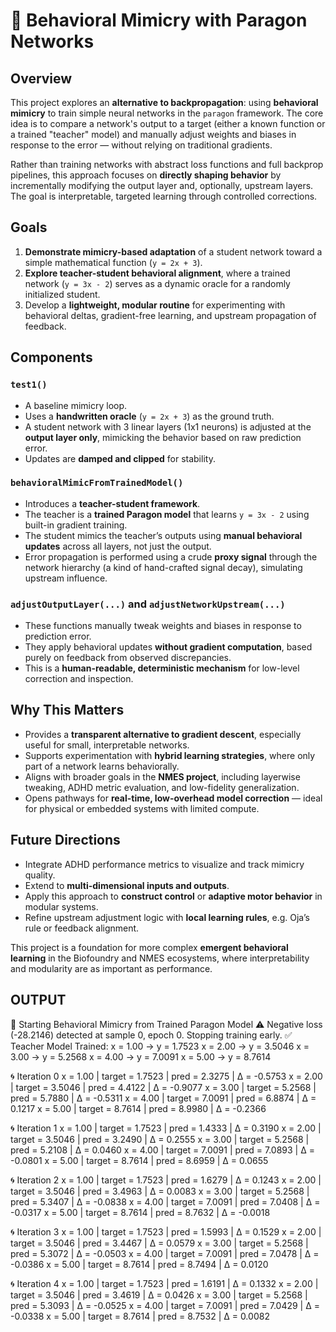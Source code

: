 # 🧠 Behavioral Mimicry with Paragon Networks

## Overview

This project explores an **alternative to backpropagation**: using **behavioral mimicry** to train simple neural networks in the `paragon` framework. The core idea is to compare a network's output to a target (either a known function or a trained "teacher" model) and manually adjust weights and biases in response to the error — without relying on traditional gradients.

Rather than training networks with abstract loss functions and full backprop pipelines, this approach focuses on **directly shaping behavior** by incrementally modifying the output layer and, optionally, upstream layers. The goal is interpretable, targeted learning through controlled corrections.

## Goals

1. **Demonstrate mimicry-based adaptation** of a student network toward a simple mathematical function (`y = 2x + 3`).
2. **Explore teacher-student behavioral alignment**, where a trained network (`y = 3x - 2`) serves as a dynamic oracle for a randomly initialized student.
3. Develop a **lightweight, modular routine** for experimenting with behavioral deltas, gradient-free learning, and upstream propagation of feedback.

## Components

### `test1()`

- A baseline mimicry loop.
- Uses a **handwritten oracle** (`y = 2x + 3`) as the ground truth.
- A student network with 3 linear layers (1x1 neurons) is adjusted at the **output layer only**, mimicking the behavior based on raw prediction error.
- Updates are **damped and clipped** for stability.

### `behavioralMimicFromTrainedModel()`

- Introduces a **teacher-student framework**.
- The teacher is a **trained Paragon model** that learns `y = 3x - 2` using built-in gradient training.
- The student mimics the teacher’s outputs using **manual behavioral updates** across all layers, not just the output.
- Error propagation is performed using a crude **proxy signal** through the network hierarchy (a kind of hand-crafted signal decay), simulating upstream influence.

### `adjustOutputLayer(...)` and `adjustNetworkUpstream(...)`

- These functions manually tweak weights and biases in response to prediction error.
- They apply behavioral updates **without gradient computation**, based purely on feedback from observed discrepancies.
- This is a **human-readable, deterministic mechanism** for low-level correction and inspection.

## Why This Matters

- Provides a **transparent alternative to gradient descent**, especially useful for small, interpretable networks.
- Supports experimentation with **hybrid learning strategies**, where only part of a network learns behaviorally.
- Aligns with broader goals in the **NMES project**, including layerwise tweaking, ADHD metric evaluation, and low-fidelity generalization.
- Opens pathways for **real-time, low-overhead model correction** — ideal for physical or embedded systems with limited compute.

## Future Directions

- Integrate ADHD performance metrics to visualize and track mimicry quality.
- Extend to **multi-dimensional inputs and outputs**.
- Apply this approach to **construct control** or **adaptive motor behavior** in modular systems.
- Refine upstream adjustment logic with **local learning rules**, e.g. Oja’s rule or feedback alignment.

This project is a foundation for more complex **emergent behavioral learning** in the Biofoundry and NMES ecosystems, where interpretability and modularity are as important as performance.

## OUTPUT

🎯 Starting Behavioral Mimicry from Trained Paragon Model
⚠️ Negative loss (-28.2146) detected at sample 0, epoch 0. Stopping training early.
✅ Teacher Model Trained:
x = 1.00 → y = 1.7523
x = 2.00 → y = 3.5046
x = 3.00 → y = 5.2568
x = 4.00 → y = 7.0091
x = 5.00 → y = 8.7614

🌀 Iteration 0
x = 1.00 | target = 1.7523 | pred = 2.3275 | Δ = -0.5753
x = 2.00 | target = 3.5046 | pred = 4.4122 | Δ = -0.9077
x = 3.00 | target = 5.2568 | pred = 5.7880 | Δ = -0.5311
x = 4.00 | target = 7.0091 | pred = 6.8874 | Δ = 0.1217
x = 5.00 | target = 8.7614 | pred = 8.9980 | Δ = -0.2366

🌀 Iteration 1
x = 1.00 | target = 1.7523 | pred = 1.4333 | Δ = 0.3190
x = 2.00 | target = 3.5046 | pred = 3.2490 | Δ = 0.2555
x = 3.00 | target = 5.2568 | pred = 5.2108 | Δ = 0.0460
x = 4.00 | target = 7.0091 | pred = 7.0893 | Δ = -0.0801
x = 5.00 | target = 8.7614 | pred = 8.6959 | Δ = 0.0655

🌀 Iteration 2
x = 1.00 | target = 1.7523 | pred = 1.6279 | Δ = 0.1243
x = 2.00 | target = 3.5046 | pred = 3.4963 | Δ = 0.0083
x = 3.00 | target = 5.2568 | pred = 5.3407 | Δ = -0.0838
x = 4.00 | target = 7.0091 | pred = 7.0408 | Δ = -0.0317
x = 5.00 | target = 8.7614 | pred = 8.7632 | Δ = -0.0018

🌀 Iteration 3
x = 1.00 | target = 1.7523 | pred = 1.5993 | Δ = 0.1529
x = 2.00 | target = 3.5046 | pred = 3.4467 | Δ = 0.0579
x = 3.00 | target = 5.2568 | pred = 5.3072 | Δ = -0.0503
x = 4.00 | target = 7.0091 | pred = 7.0478 | Δ = -0.0386
x = 5.00 | target = 8.7614 | pred = 8.7494 | Δ = 0.0120

🌀 Iteration 4
x = 1.00 | target = 1.7523 | pred = 1.6191 | Δ = 0.1332
x = 2.00 | target = 3.5046 | pred = 3.4619 | Δ = 0.0426
x = 3.00 | target = 5.2568 | pred = 5.3093 | Δ = -0.0525
x = 4.00 | target = 7.0091 | pred = 7.0429 | Δ = -0.0338
x = 5.00 | target = 8.7614 | pred = 8.7532 | Δ = 0.0082
